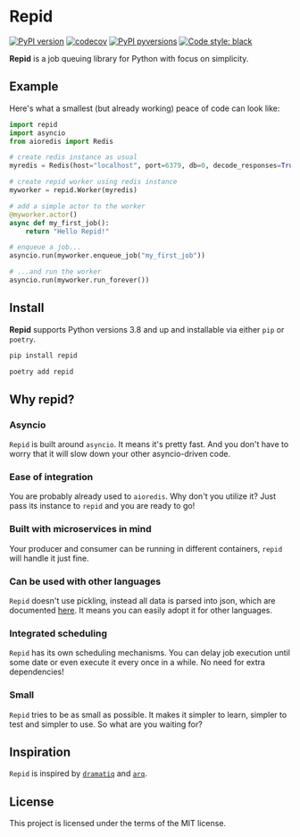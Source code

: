 # Repid

[![PyPI version](https://img.shields.io/pypi/v/repid.svg)](https://pypi.org/project/repid/)
[![codecov](https://codecov.io/gh/aleksul/repid/branch/main/graph/badge.svg?token=IP3Z1VXB1G)](https://codecov.io/gh/aleksul/repid)
[![PyPI pyversions](https://img.shields.io/pypi/pyversions/repid.svg)](https://pypi.python.org/pypi/repid/)
[![Code style: black](https://img.shields.io/badge/code%20style-black-000000.svg)](https://github.com/psf/black)

**Repid** is a job queuing library for Python with focus on simplicity.

## Example

Here's what a smallest (but already working) peace of code can look like:

```python
import repid
import asyncio
from aioredis import Redis

# create redis instance as usual
myredis = Redis(host="localhost", port=6379, db=0, decode_responses=True)

# create repid worker using redis instance
myworker = repid.Worker(myredis)

# add a simple actor to the worker
@myworker.actor()
async def my_first_job():
    return "Hello Repid!"

# enqueue a job...
asyncio.run(myworker.enqueue_job("my_first_job"))

# ...and run the worker
asyncio.run(myworker.run_forever())
```

## Install

**Repid** supports Python versions 3.8 and up and installable via either `pip` or `poetry`.

```bash
pip install repid
```

```bash
poetry add repid
```

## Why repid?

### Asyncio

`Repid` is built around `asyncio`. It means it's pretty fast.
And you don't have to worry that it will slow down your other asyncio-driven code.

### Ease of integration

You are probably already used to `aioredis`. Why don't you utilize it?
Just pass its instance to `repid` and you are ready to go!

### Built with microservices in mind

Your producer and consumer can be running in different containers, `repid` will handle it just fine.

### Can be used with other languages

`Repid` doesn't use pickling, instead all data is parsed into json, which are documented [here]().
It means you can easily adopt it for other languages.

### Integrated scheduling

`Repid` has its own scheduling mechanisms.
You can delay job execution until some date or even execute it every once in a while.
No need for extra dependencies!

### Small

`Repid` tries to be as small as possible.
It makes it simpler to learn, simpler to test and simpler to use. So what are you waiting for?

## Inspiration

`Repid` is inspired by [`dramatiq`](https://github.com/Bogdanp/dramatiq) and [`arq`](https://github.com/samuelcolvin/arq).

## License

This project is licensed under the terms of the MIT license.
